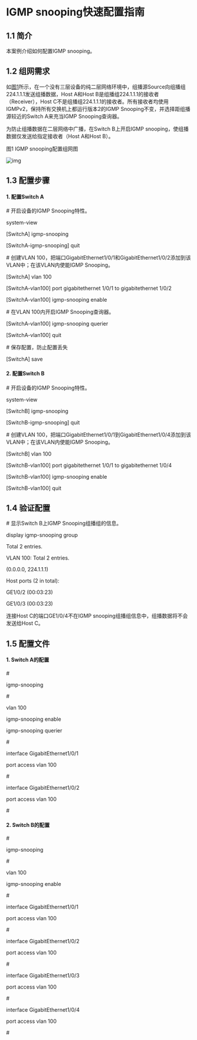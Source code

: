 # IGMP snooping快速配置指南

## 1.1 简介

本案例介绍如何配置IGMP snooping。

## 1.2 组网需求

如[图1](https://www.h3c.com/cn/d_202303/1816256_30005_0.htm#_Ref79001870)所示，在一个没有三层设备的纯二层网络环境中，组播源Source向组播组224.1.1.1发送组播数据，Host A和Host B是组播组224.1.1.1的接收者（Receiver），Host  C不是组播组224.1.1.1的接收者。所有接收者均使用IGMPv2，保持所有交换机上都运行版本2的IGMP  Snooping不变，并选择距组播源较近的Switch A来充当IGMP Snooping查询器。

为防止组播数据在二层网络中广播，在Switch B上开启IGMP snooping，使组播数据仅发送给指定接收者（Host A和Host B）。

图1 IGMP snooping配置组网图

![img](https://resource.h3c.com/cn/202303/28/20230328_8774748_x_Img_x_png_0_1816256_30005_0.png)

 

## 1.3 配置步骤

#### 1. 配置Switch A

\# 开启设备的IGMP Snooping特性。

<SwitchA> system-view

[SwitchA] igmp-snooping

[SwitchA-igmp-snooping] quit

\# 创建VLAN 100，把端口GigabitEthernet1/0/1和GigabitEthernet1/0/2添加到该VLAN中；在该VLAN内使能IGMP Snooping。

[SwitchA] vlan 100

[SwitchA-vlan100] port gigabitethernet 1/0/1 to gigabitethernet 1/0/2

[SwitchA-vlan100] igmp-snooping enable

\# 在VLAN 100内开启IGMP Snooping查询器。

[SwitchA-vlan100] igmp-snooping querier

[SwitchA-vlan100] quit

\# 保存配置，防止配置丢失

[SwitchA] save

#### 2. 配置Switch B

\# 开启设备的IGMP Snooping特性。

<SwitchB> system-view

[SwitchB] igmp-snooping

[SwitchB-igmp-snooping] quit

\# 创建VLAN 100，把端口GigabitEthernet1/0/1到GigabitEthernet1/0/4添加到该VLAN中；在该VLAN内使能IGMP Snooping。

[SwitchB] vlan 100

[SwitchB-vlan100] port gigabitethernet 1/0/1 to gigabitethernet 1/0/4

[SwitchB-vlan100] igmp-snooping enable

[SwitchB-vlan100] quit

## 1.4 验证配置

\# 显示Switch B上IGMP Snooping组播组的信息。

<SwitchB> display igmp-snooping group 

Total 2 entries.

 

VLAN 100: Total 2 entries.

 (0.0.0.0, 224.1.1.1)

  Host ports (2 in total):

   GE1/0/2              (00:03:23)

   GE1/0/3              (00:03:23)

连接Host C的端口GE1/0/4不在IGMP snooping组播组信息中，组播数据将不会发送给Host C。

## 1.5 配置文件

#### 1. Switch A的配置

\#

igmp-snooping

\#

vlan 100

 igmp-snooping enable

 igmp-snooping querier

\#

interface GigabitEthernet1/0/1

 port access vlan 100

\#

interface GigabitEthernet1/0/2

 port access vlan 100

\#

#### 2. Switch B的配置

\#

igmp-snooping

\#

vlan 100

 igmp-snooping enable

\#

interface GigabitEthernet1/0/1

 port access vlan 100

\#

interface GigabitEthernet1/0/2

 port access vlan 100

\#

interface GigabitEthernet1/0/3

 port access vlan 100

\#

interface GigabitEthernet1/0/4

 port access vlan 100

\#